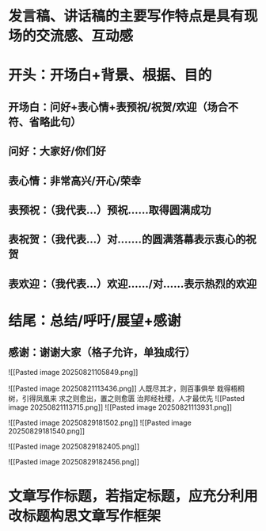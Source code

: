 # 发言稿、讲话稿的主要写作特点是具有现场的交流感、互动感
# 开头：开场白+背景、根据、目的
## 开场白：问好+表心情+表预祝/祝贺/欢迎（场合不符、省略此句）
## 问好：大家好/你们好
## 表心情：非常高兴/开心/荣幸
## 表预祝：（我代表...）预祝......取得圆满成功
## 表祝贺：（我代表...）对.......的圆满落幕表示衷心的祝贺
## 表欢迎：（我代表...）欢迎....../对......表示热烈的欢迎
# 结尾：总结/呼吁/展望+感谢
## 感谢：谢谢大家（格子允许，单独成行）
![[Pasted image 20250821105849.png]]

![[Pasted image 20250821113436.png]]
人既尽其才，则百事俱举
栽得梧桐树，引得凤凰来
求之则愈出，置之则愈匮
治邦经社稷，人才最优先
![[Pasted image 20250821113715.png]]
![[Pasted image 20250821113931.png]]

![[Pasted image 20250829181502.png]]
![[Pasted image 20250829181540.png]]


![[Pasted image 20250829182405.png]]

![[Pasted image 20250829182456.png]]
# 文章写作标题，若指定标题，应充分利用改标题构思文章写作框架